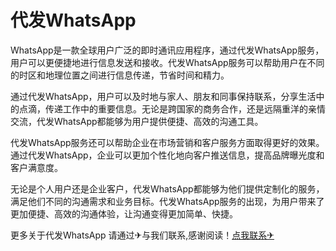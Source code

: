 # 代发WhatsApp

WhatsApp是一款全球用户广泛的即时通讯应用程序，通过代发WhatsApp服务，用户可以更便捷地进行信息发送和接收。代发WhatsApp服务可以帮助用户在不同的时区和地理位置之间进行信息传递，节省时间和精力。

通过代发WhatsApp，用户可以及时地与家人、朋友和同事保持联系，分享生活中的点滴，传递工作中的重要信息。无论是跨国家的商务合作，还是远隔重洋的亲情交流，代发WhatsApp都能够为用户提供便捷、高效的沟通工具。

代发WhatsApp服务还可以帮助企业在市场营销和客户服务方面取得更好的效果。通过代发WhatsApp，企业可以更加个性化地向客户推送信息，提高品牌曝光度和客户满意度。

无论是个人用户还是企业客户，代发WhatsApp都能够为他们提供定制化的服务，满足他们不同的沟通需求和业务目标。代发WhatsApp服务的出现，为用户带来了更加便捷、高效的沟通体验，让沟通变得更加简单、快捷。

更多关于代发WhatsApp 请通过✈与我们联系,感谢阅读！[点我联系✈](https://pc.G208.com)